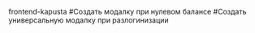 frontend-kapusta
#Создать модалку при нулевом балансе
#Создать универсальную модалку при разлогинизации